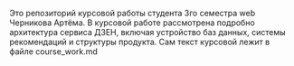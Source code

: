 Это репозиторий курсовой работы студента 3го семестра web Черникова Артёма. В курсовой работе рассмотрена подробно архитектура сервиса ДЗЕН, включая устройство баз данных, системы рекомендаций и структуры продукта. Сам текст курсовой лежит в файле course_work.md
